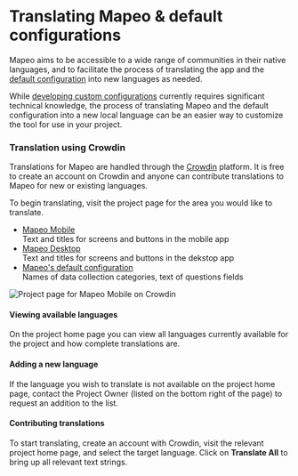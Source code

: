 # Translating Mapeo & default configurations

Mapeo aims to be accessible to a wide range of communities in their native languages, and to facilitate the process of translating the app and the [default configuration](../will-mapeo-work-out-of-the-box-for-me/default-configuration.md) into new languages as needed.

While [developing custom configurations](custom-configurations/) currently requires significant technical knowledge, the process of translating Mapeo and the default configuration into a new local language can be an easier way to customize the tool for use in your project.

### Translation using Crowdin

Translations for Mapeo are handled through the [Crowdin](https://crowdin.com) platform. It is free to create an account on Crowdin and anyone can contribute translations to Mapeo for new or existing languages.

To begin translating, visit the project page for the area you would like to translate.

* [Mapeo Mobile](https://crowdin.com/project/mapeo-mobile)\
  Text and titles for screens and buttons in the mobile app
* [Mapeo Desktop](https://crowdin.com/project/mapeo-desktop)\
  Text and titles for screens and buttons in the dekstop app
* [Mapeo's default configuration](https://crowdin.com/project/mapeo-defaut-config) \
  Names of data collection categories, text of questions fields

![Project page for Mapeo Mobile on Crowdin](../../.gitbook/assets/Crowdin\_Mm\_languages.png)

#### Viewing available languages

On the project home page you can view all languages currently available for the project and how complete translations are.

#### Adding a new language

If the language you wish to translate is not available on the project home page, contact the Project Owner (listed on the bottom right of the page) to request an addition to the list.

#### Contributing translations

To start translating, create an account with Crowdin, visit the relevant project home page, and select the target language. Click on **Translate All** to bring up all relevant text strings.

